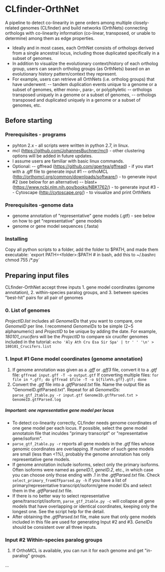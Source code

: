 # CLfinder-OrthNet
A pipeline to detect co-linearity in gene orders among multiple closely-related genomes (CLfinder) and build networks (OrthNets) connecting orthologs with co-linearity information (co-linear, transposed, or unable to determine) among them as edge properties.  
- Ideally and in most cases, each OrthNet consists of orthologs derived from a single ancestral locus, including those duplicated specifically in a subset of genomes.
- In addition to visualize the evolutionary context/history of each ortholog group, users can search ortholog groups (as OrthNets) based on an evolutionary history pattern/context they represent.
- For example, users can retrieve all OrthNets (i.e. ortholog groups) that have underwent: 
-- tandem duplication events unique to a genome or a subset of genomes, either mono-, para-, or polyphyletic
-- orthologs transposed uniquely in a genome or a subset of genomes, 
-- orthologs transposed and duplicated uniquely in a genome or a subset of genomes, etc.

## Before starting
### Prerequisites - programs
- pyhton 2.x - all scripts were written in python 2.7, in linux.
- mcl (https://github.com/JohannesBuchner/mcl) - other clustering options will be added in future updates.
- I assume users are familiar with basic linux commands.
- Optional:
-- gffread (https://github.com/gpertea/gffread) - if you start with a .gff file to generate input #1
-- orthoMCL (http://orthomcl.org/common/downloads/software/) - to generate input #2 (see below for an alternative) 
-- blast+ (https://www.ncbi.nlm.nih.gov/books/NBK1762/) - to generate input #3
-- Cytoscape (http://cytoscape.org/) - to visualize and print OrthNets
### Prerequisites -genome data
- genome annotation of "representative" gene models (.gtf) - see below on how to get "representative" gene models
- genome or gene model sequences (.fasta)
### Installing
Copy all python scripts to a folder, add the folder to $PATH, and made them executable:
`export PATH=<folder>:$PATH # in bash, add this to ~/.bashrc`
`chmod 755 <folder>/*.py`

## Preparing input files
CLfinder-OrthNet accept three inputs  1. gene model coordinates (genome annotation), 2. within-species paralog groups, and 3. between species "best-hit" pairs for all pair of genomes
### 0. List of genomes
*ProjectID.list* includes all *GenomeIDs* that you want to compare, one *GenomeID* per line.  I recommend *GenomeIDs* to be simple (2~5 alphanumeric) and *ProjectID* to be unique by adding the date. For example, *180101_crucifers* will be the *ProjectID* to compare six crucifer genomes included in the tutorial:
`echo 'Aly Ath Cru Esa Sir Spa' | tr ' ' '\n' > 180101_Crucifers.list`

### 1. Input #1 Gene model coordinates (genome annotation)
1. If genome annotation was given as a _.gff_ or _.gff3_ file, convert it to a _.gtf_ file:
`gffread input.gff -T -o output.gtf`
If converting multiple files:
`for file in *.gff; do gffread $file -T -o ${file%%.gff}.gtf; done`
2. Convert the _.gtf_ file into a _.gtfParsed.txt_ file.  Name the output file as "GenomeID.gtfParsed.txt".  Repeat for all *GenomeIDs*:
`parse_gtf_2table.py -r input.gtf GenomeID.gtfParsed.txt > GenomeID.gtfParsed.log`
##### Important: one representative gene model per locus
- To detect co-linearity correctly, CLfinder needs genome coordinates of one gene model per each locus. If possible, select the gene model annotatoin file that inculdes "primary transcript" or "representative gene/isoform".
- `parse_gtf_2table.py -r` reports all gene models in the *.gtf* files whose genomic coordinates are overlapping.  If number of such gene models are small (less than <1%), probably the genome annotation has only representative gene models.
- If genome annotation include isoforms, select only the primary isoforms.  Often isoforms were named as *geneID.1*, *geneID.2*, etc., in which case you can choose only those ending with *.1* in the *.gtfParsed.txt* file.  Check `select_primary_fromGTFparsed.py -h` if you have a list of primary/representative transcript/isoform/gene model IDs and select them in the *.gtfParsed.txt* file.
- If there is no better way to select representative gene/transcript/isoform, `parse_gtf_2table.py -c` will collapse all gene models that have overlapping or identical coordinates, keeping only the longest one.  See the script help for the detail. 
- After obtaining the _.gtfParsed.txt_ file, make sure that only gene models included in this file are used for generating Input #2 and #3.  *GeneIDs* should be consistent over all three inputs.
### Input #2 Within-species paralog groups
1. If OrthoMCL is available, you can run it for each genome and get "in-paralog" groups.  

...